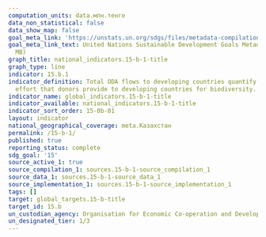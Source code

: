 ```yaml
---
computation_units: data.млн.тенге
data_non_statistical: false
data_show_map: false
goal_meta_link: 'https://unstats.un.org/sdgs/files/metadata-compilation/Metadata-Goal-15.pdf '
goal_meta_link_text: United Nations Sustainable Development Goals Metadata (PDF 4.0
  MB)
graph_title: national_indicators.15-b-1-title
graph_type: line
indicator: 15.b.1
indicator_definition: Total ODA flows to developing countries quantify the public
  effort that donors provide to developing countries for biodiversity.
indicator_name: global_indicators.15-b-1-title
indicator_available: national_indicators.15-b-1-title
indicator_sort_order: 15-0b-01
layout: indicator
national_geographical_coverage: meta.Казахстан
permalink: /15-b-1/
published: true
reporting_status: complete
sdg_goal: '15'
source_active_1: true
source_compilation_1: sources.15-b-1-source_compilation_1
source_data_1: sources.15-b-1-source_data_1
source_implementation_1: sources.15-b-1-source_implementation_1
tags: []
target: global_targets.15-b-title
target_id: 15.b
un_custodian_agency: Organisation for Economic Co-operation and Development (OECD)
un_designated_tier: 1/3
---
```

